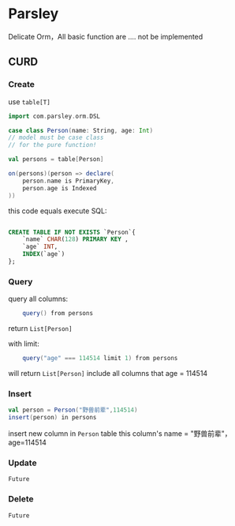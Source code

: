 # Parsley

Delicate Orm，All basic function are .... not be implemented

## CURD

### Create

use `table[T]`

```scala
import com.parsley.orm.DSL

case class Person(name: String, age: Int)
// model must be case class
// for the pure function!

val persons = table[Person]

on(persons)(person => declare(
    person.name is PrimaryKey,
    person.age is Indexed
))

```

this code equals execute SQL:

```sql

CREATE TABLE IF NOT EXISTS `Person`{
    `name` CHAR(128) PRIMARY KEY ,
    `age` INT,
    INDEX(`age`)
};

```

### Query

query all columns:

```scala
    query() from persons
```
  
return `List[Person]`
  

with limit:  

```scala
    query("age" === 114514 limit 1) from persons
```

will return `List[Person]` include all columns that age = 114514

### Insert

```scala
val person = Person("野兽前辈",114514)
insert(person) in persons
```
insert new column in `Person` table
this column's name = "野兽前辈"，age=114514

### Update

    Future

### Delete

    Future